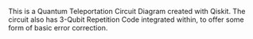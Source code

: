 This is a Quantum Teleportation Circuit Diagram created with Qiskit. The circuit also has 3-Qubit Repetition Code integrated within, to offer some form of basic error correction.
